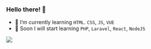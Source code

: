 ### Hello there! 👋

- 🌱 I’m currently learning `HTML`. `CSS`, `JS`, `VUE`
- 🔭 Soon I will start learning `PHP`, `Laravel`, `React`, `NodeJS`

![](https://komarev.com/ghpvc/?username=raffaele-catalano&color=yellow&style=plastic&label=PROFILE+VIEWS)

<!--
**raffaele-catalano/raffaele-catalano** is a ✨ _special_ ✨ repository because its `README.md` (this file) appears on your GitHub profile.

Here are some ideas to get you started:

- 🔭 I’m currently working on ...
- 🌱 I’m currently learning ...
- 👯 I’m looking to collaborate on ...
- 🤔 I’m looking for help with ...
- 💬 Ask me about ...
- 📫 How to reach me: ...
- 😄 Pronouns: ...
- ⚡ Fun fact: ...
-->
